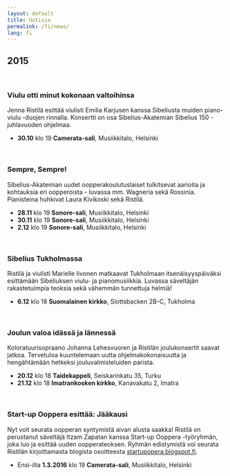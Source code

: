 ```yaml
---
layout: default
title: Uutisia
permalink: /fi/news/
lang: fi
---
```



## 2015

<br/>

### Viulu otti minut kokonaan valtoihinsa

Jenna Ristilä esittää viulisti Emilia Karjusen kanssa Sibeliusta muiden piano-viulu -duojen rinnalla. Konsertti on osa Sibelius-Akatemian Sibelius 150 -juhlavuoden ohjelmaa.

- __30.10__ klo 19 __Camerata-sali__, Musiikkitalo, Helsinki

<br/>

### Sempre, Sempre!

Sibelius-Akatemian uudet oopperakoulutuslaiset tulkitsevat aarioita ja kohtauksia eri oopperoista - luvassa mm. Wagneria sekä Rossinia. Pianisteina huhkivat Laura Kivikoski sekä Ristilä.

- __28.11__ klo 19 __Sonore-sali__, Musiikkitalo, Helsinki
- __30.11__ klo 19 __Sonore-sali__, Musiikkitalo, Helsinki
- __2.12__ klo 19 __Sonore-sali__, Musiikkitalo, Helsinki

<br/>

### Sibelius Tukholmassa

Ristilä ja viulisti Marielle Iivonen matkaavat Tukholmaan itsenäisyyspäiväksi esittämään Sibeliuksen viulu- ja pianomusiikkia. Luvassa säveltäjän rakastetuimpia teoksia sekä vähemmän tunnettuja helmiä!

- __6.12__ klo 18 __Suomalainen kirkko__, Slottsbacken 2B-C, Tukholma

<br/>

### Joulun valoa idässä ja lännessä

Koloratuurisopraano Johanna Lehesvuoren ja Ristilän joulukonsertit saavat jatkoa. Tervetuloa kuuntelemaan uutta ohjelmakokonaisuutta ja hengähtämään hetkeksi jouluvalmisteluiden parista.

- __20.12__ klo 18 __Taidekappeli__, Seiskarinkatu 35, Turku
- __21.12__ klo 18 __Imatrankosken kirkko__, Kanavakatu 2, Imatra

<br/>

### Start-up Ooppera esittää: Jääkausi

Nyt voit seurata oopperan syntymistä aivan alusta saakka! Ristilä on perustanut säveltäjä Itzam Zapatan kanssa Start-up Ooppera -työryhmän, joka luo ja esittää uuden oopperateoksen. Ryhmän edistymistä voi seurata Ristilän kirjoittamasta blogista osoitteesta [startupopera.blogspot.fi](http://startupopera.blogspot.fi/).

- Ensi-ilta __1.3.2016__ klo 19 __Camerata-sali__, Musiikkitalo, Helsinki

<br/>
